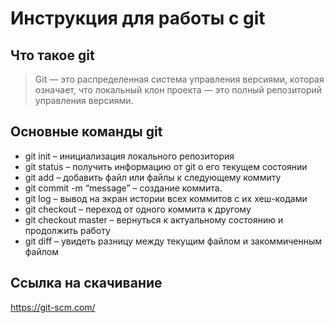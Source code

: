 # Инструкция для работы с git
## Что такое git 
>Git — это распределенная система управления версиями, которая означает, что локальный клон проекта — это полный репозиторий управления версиями.
## Основные команды git
* git init – инициализация локального репозитория
* git status – получить информацию от git о его текущем состоянии
* git add – добавить файл или файлы к следующему коммиту
* git commit -m “message” – создание коммита.
* git log – вывод на экран истории всех коммитов с их хеш-кодами
* git checkout – переход от одного коммита к другому
* git checkout master – вернуться к актуальному состоянию и продолжить работу
* git diff – увидеть разницу между текущим файлом и закоммиченным файлом
## Ссылка на скачивание
<https://git-scm.com/>